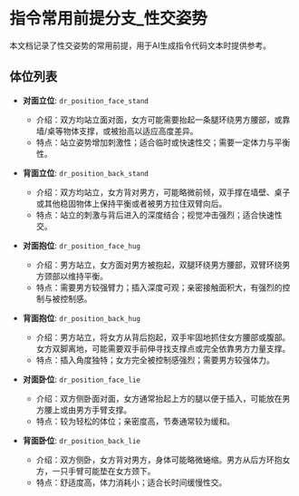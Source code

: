# 指令常用前提分支_性交姿势

本文档记录了性交姿势的常用前提，用于AI生成指令代码文本时提供参考。

## 体位列表

- **对面立位**: `dr_position_face_stand`
  - 介绍：双方均站立面对面，女方可能需要抬起一条腿环绕男方腰部，或靠墙/桌等物体支撑，或被抬高以适应高度差异。
  - 特点：站立姿势增加刺激性；适合临时或快速性交；需要一定体力与平衡性。

- **背面立位**: `dr_position_back_stand`
  - 介绍：双方均站立，女方背对男方，可能略微前倾，双手撑在墙壁、桌子或其他稳固物体上保持平衡或者被男方拉住双臂向后。
  - 特点：站立的刺激与背后进入的深度结合；视觉冲击强烈；适合快速性交。

- **对面抱位**: `dr_position_face_hug`
  - 介绍：男方站立，女方面对男方被抱起，双腿环绕男方腰部，双臂环绕男方颈部以维持平衡。
  - 特点：需要男方较强臂力；插入深度可观；亲密接触面积大，有强烈的控制与被控制感。

- **背面抱位**: `dr_position_back_hug`
  - 介绍：男方站立，将女方从背后抱起，双手牢固地抓住女方腰部或腹部。女方双脚离地，可能需要双手前伸寻找支撑点或完全依靠男方力量支撑。
  - 特点：插入角度独特；女方完全被控制感强烈；需要男方较强体力。

- **对面卧位**: `dr_position_face_lie`
  - 介绍：双方侧卧面对面，女方通常抬起上方的腿以便于插入，可能放在男方腰上或由男方手臂支撑。
  - 特点：较为轻松的体位；亲密度高，节奏通常较为缓和。

- **背面卧位**: `dr_position_back_lie`
  - 介绍：双方侧卧，女方背对男方，身体可能略微蜷缩。男方从后方环抱女方，一只手臂可能垫在女方颈下。
  - 特点：舒适度高，体力消耗小；适合长时间缓慢性交。
